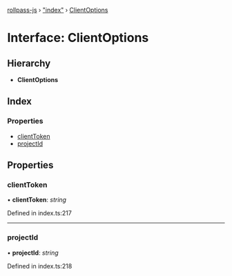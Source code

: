 [rollpass-js](../README.md) › ["index"](../modules/_index_.md) › [ClientOptions](_index_.clientoptions.md)

# Interface: ClientOptions

## Hierarchy

* **ClientOptions**

## Index

### Properties

* [clientToken](_index_.clientoptions.md#clienttoken)
* [projectId](_index_.clientoptions.md#projectid)

## Properties

###  clientToken

• **clientToken**: *string*

Defined in index.ts:217

___

###  projectId

• **projectId**: *string*

Defined in index.ts:218
